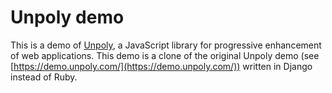 # Unpoly demo

This is a demo of [Unpoly](https://unpoly.com), a JavaScript library for
progressive enhancement of web applications. This demo is a clone of the 
original Unpoly demo (see [https://demo.unpoly.com/](https://demo.unpoly.com/))
written in Django instead of Ruby.
